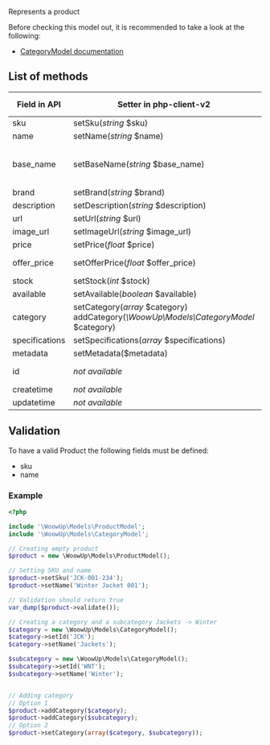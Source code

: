 Represents a product

Before checking this model out, it is recommended to take a look at the following:
+ [CategoryModel documentation](CategoryModel.md)

## List of methods

| Field in API | Setter in php-client-v2 | Getter in php-client-v2 | Comments |
| --- | --- | --- | --- |
| sku | setSku(*string* $sku) | getSku() | |
| name | setName(*string* $name) | getName() | |
| base_name | setBaseName(*string* $base_name) | getBaseName() | Additional name for campaigns purpose |
| brand | setBrand(*string* $brand) | getBrand() | |
| description | setDescription(*string* $description) | getDescription() | |
| url | setUrl(*string* $url) | getUrl() | |
| image_url | setImageUrl(*string* $image_url) | getImageUrl() | |
| price | setPrice(*float* $price) | getPrice() | |
| offer_price | setOfferPrice(*float* $offer_price) | getOfferPrice() | Special-offer price |
| stock | setStock(*int* $stock) | getStock() | |
| available | setAvailable(*boolean* $available) | getAvailable() | |
| category | setCategory(*array* $category)<br>addCategory(*\WoowUp\Models\CategoryModel* $category) | getCategory() | |
| specifications | setSpecifications(*array* $specifications) | getSpecifications() | |
| metadata | setMetadata($metadata) | getMetadata() | |
| id | *not available* | getId() | WoowUp's product-id |
| createtime | *not available* | getCreatetime() | |
| updatetime | *not available* | getUpdatetime() | |

## Validation

To have a valid Product the following fields must be defined:
+ sku
+ name

### Example
```php
<?php

include '\WoowUp\Models\ProductModel';
include '\WoowUp\Models\CategoryModel';

// Creating empty product
$product = new \WoowUp\Models\ProductModel();

// Setting SKU and name
$product->setSku('JCK-001-234');
$product->setName('Winter Jacket 001');

// Validation should return true
var_dump($product->validate());

// Creating a category and a subcategory Jackets -> Winter
$category = new \WoowUp\Models\CategoryModel();
$category->setId('JCK');
$category->setName('Jackets');

$subcategory = new \WoowUp\Models\CategoryModel();
$subcategory->setId('WNT');
$subcategory->setName('Winter');


// Adding category
// Option 1
$product->addCategory($category);
$product->addCategory($subcategory);
// Option 2
$product->setCategory(array($category, $subcategory));
```

